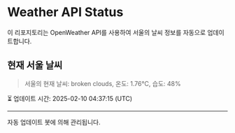 
# Weather API Status

이 리포지토리는 OpenWeather API를 사용하여 서울의 날씨 정보를 자동으로 업데이트합니다.

## 현재 서울 날씨
> 서울의 현재 날씨: broken clouds, 온도: 1.76°C, 습도: 48%

⏳ 업데이트 시간: 2025-02-10 04:37:15 (UTC)

---
자동 업데이트 봇에 의해 관리됩니다.
